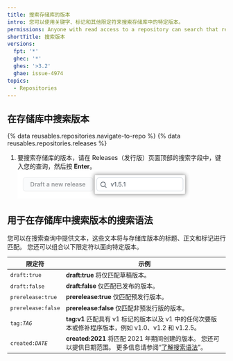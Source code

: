 ```yaml
---
title: 搜索存储库的版本
intro: 您可以使用关键字、标记和其他限定符来搜索存储库中的特定版本。
permissions: Anyone with read access to a repository can search that repository's releases.
shortTitle: 搜索版本
versions:
  fpt: '*'
  ghec: '*'
  ghes: '>3.2'
  ghae: issue-4974
topics:
  - Repositories
---
```


## 在存储库中搜索版本

{% data reusables.repositories.navigate-to-repo %}
{% data reusables.repositories.releases %}
1. 要搜索存储库的版本，请在 Releases（发行版）页面顶部的搜索字段中，键入您的查询，然后按 **Enter**。 ![版本搜索字段](/assets/images/help/releases/search-releases.png)

## 用于在存储库中搜索版本的搜索语法

您可以在搜索查询中提供文本，这些文本将与存储库版本的标题、正文和标记进行匹配。 您还可以组合以下限定符以面向特定版本。

| 限定符                       | 示例                                                                                                                                                                          |
| ------------------------- | --------------------------------------------------------------------------------------------------------------------------------------------------------------------------- |
| `draft:true`              | **draft:true** 将仅匹配草稿版本。                                                                                                                                                    |
| `draft:false`             | **draft:false** 仅匹配已发布的版本。                                                                                                                                                  |
| `prerelease:true`         | **prerelease:true** 仅匹配预发行版本。                                                                                                                                               |
| `prerelease:false`        | **prerelease:false** 仅匹配非预发行版的版本。                                                                                                                                           |
| <code>tag:<em>TAG</em></code> | **tag:v1** 匹配具有 v1 标记的版本以及 v1 中的任何次要版本或修补程序版本，例如 v1.0、v1.2 和 v1.2.5。                                                                                                        |
| <code>created:<em>DATE</em></code> | **created:2021** 将匹配 2021 年期间创建的版本。 您还可以提供日期范围。 更多信息请参阅“[了解搜索语法](/search-github/getting-started-with-searching-on-github/understanding-the-search-syntax#query-for-dates)”。 |
